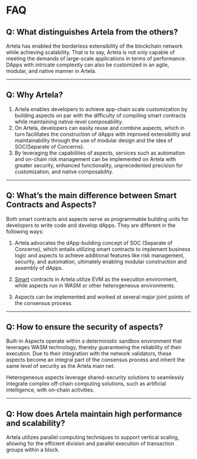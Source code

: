 # FAQ

## Q: What distinguishes Artela from the others?

Artela has enabled the borderless extensibility of the blockchain network while achieving scalability. That is to say, Artela is not only capable of meeting the demands of large-scale applications in terms of performance. DApps with intricate complexity can also be customized in an agile, modular, and native manner in Artela.

---

## Q: Why Artela?

1. Artela enables developers to achieve app-chain scale customization by building aspects on par with the difficulty of compiling smart contracts while maintaining native-level composability.
2. On Artela, developers can easily reuse and combine aspects, which in turn facilitates the construction of dApps with improved extensibility and maintainability through the use of modular design and the idea of SOC(Separate of Concerns).
3. By leveraging the capabilities of aspects, services such as automation and on-chain risk management can be implemented on Artela with greater security, enhanced functionality, unprecedented precision for customization, and native composability.

---

## Q: What’s the main difference between Smart Contracts and Aspects?

Both smart contracts and aspects serve as programmable building units for developers to write code and develop dApps. They are different in the following ways:

1. Artela advocates the dApp-building concept of SOC (Separate of Concerns), which entails utilizing smart contracts to implement business logic and aspects to achieve additional features like risk management, security, and automation, ultimately enabling modular construction and assembly of dApps.

1. [Smart](http://2.Smart) contracts in Artela utilize EVM as the execution environment, while aspects run in WASM or other heterogeneous environments.

1. Aspects can be implemented and worked at several major joint points of the consensus process.

---

## Q: How to ensure the security of aspects?

 Built-in Aspects operate within a deterministic sandbox environment that leverages WASM technology, thereby guaranteeing the reliability of their execution. Due to their integration with the network validators, these aspects become an integral part of the consensus process and inherit the same level of security as the Artela main net.

Heterogeneous aspects leverage shared-security solutions to seamlessly integrate complex off-chain computing solutions, such as artificial intelligence, with on-chain activities.

---

## Q: How does Artela maintain high performance and scalability?

Artela utilizes parallel computing techniques to support vertical scaling, allowing for the efficient division and parallel execution of transaction groups within a block.